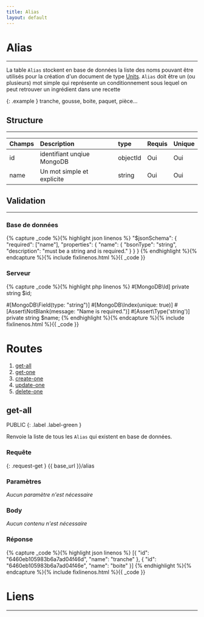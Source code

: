 ```yaml
---
title: Alias
layout: default
---
```


# Alias
----

La table `Alias` stockent en base de données la liste des noms pouvant être utilisés pour la création d'un document de type [Units]. `Alias` doit être un (ou plusieurs) mot simple qui représente un conditionnement sous lequel on peut retrouver un ingrédient dans une recette


{: .example }
tranche, gousse, boite, paquet, pièce...


## Structure
----

| Champs | Description                | type     | Requis | Unique |
|:-------|:---------------------------|:---------|:-------|:-------|
| id     | identifiant unqiue MongoDB | objectId | Oui    | Oui    |
| name   | Un mot simple et explicite | string   | Oui    | Oui    |


## Validation
----

### Base de données

{% capture _code %}{% highlight json linenos %}
"$jsonSchema": {
    "required": ["name"],
    "properties": {
        "name": {
            "bsonType": "string",
            "description": "must be a string and is required."
        }
    }
}
{% endhighlight %}{% endcapture %}{% include fixlinenos.html %}{{ _code }}

### Serveur

{% capture _code %}{% highlight php linenos %}
#[MongoDB\Id]
private string $id;

#[MongoDB\Field(type: "string")]
#[MongoDB\Index(unique: true)]
#[Assert\NotBlank(message: "Name is required.")]
#[Assert\Type('string')]
private string $name;
{% endhighlight %}{% endcapture %}{% include fixlinenos.html %}{{ _code }}


# Routes

1. [get-all]
1. [get-one]
1. [create-one]
1. [update-one]
1. [delete-one]

## get-all
PUBLIC
{: .label .label-green }

Renvoie la liste de tous les `Alias` qui existent en base de données.


### Requête
{: .request-get }
{{ base_url }}/alias

### Paramètres
*Aucun paramètre n'est nécessaire*

### Body
*Aucun contenu n'est nécessaire*

### Réponse
{% capture _code %}{% highlight json linenos %}
[{
    "id": "6460eb105983b6a7ad04f46d",
    "name": "tranche"
},
{
    "id": "6460eb105983b6a7ad04f46e",
    "name": "boite"
}]
{% endhighlight %}{% endcapture %}{% include fixlinenos.html %}{{ _code }}



# Liens
----
[Units]: https://github.com/
[get-all]: #routes
[get-one]: #routes
[create-one]: #routes
[update-one]: #routes
[delete-one]: #routes